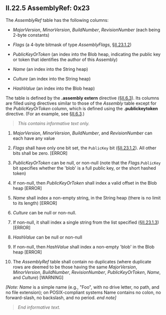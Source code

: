 ## II.22.5 AssemblyRef: 0x23

The _AssemblyRef_ table has the following columns:

 * _MajorVersion_, _MinorVersion_, _BuildNumber_, _RevisionNumber_ (each being 2-byte constants)

 * _Flags_ (a 4-byte bitmask of type _AssemblyFlags_, §[II.23.1.2](#todo-missing-hyperlink))

 * _PublicKeyOrToken_ (an index into the Blob heap, indicating the public key or token that identifies the author of this Assembly)

 * _Name_ (an index into the String heap)

 * _Culture_ (an index into the String heap)

 * _HashValue_ (an index into the Blob heap)

The table is defined by the **.assembly extern** directive (§[II.6.3](#todo-missing-hyperlink)). Its columns are filled using directives similar to those of the _Assembly_ table except for the _PublicKeyOrToken_ column, which is defined using the **.publickeytoken** directive. (For an example, see §[II.6.3](#todo-missing-hyperlink).)

> _This contains informative text only._

 1. _MajorVersion_, _MinorVersion_, _BuildNumber_, and _RevisionNumber_ can each have any value

 2. _Flags_ shall have only one bit set, the `PublicKey` bit (§[II.23.1.2](#todo-missing-hyperlink)). All other bits shall be zero. \[ERROR\]

 3. _PublicKeyOrToken_ can be null, or non-null (note that the _Flags_.`PublicKey` bit specifies whether the 'blob' is a full public key, or the short hashed token)

 4. If non-null, then _PublicKeyOrToken_ shall index a valid offset in the Blob heap \[ERROR\]

 5. _Name_ shall index a non-empty string, in the String heap (there is no limit to its length) \[ERROR\]

 6. _Culture_ can be null or non-null.

 7. If non-null, it shall index a single string from the list specified (§[II.23.1.3](#todo-missing-hyperlink)) \[ERROR\]

 8. _HashValue_ can be null or non-null

 9. If non-null, then _HashValue_ shall index a non-empty 'blob' in the Blob heap \[ERROR\]

 10. The _AssemblyRef_ table shall contain no duplicates (where duplicate rows are deemed to be those having the same _MajorVersion_, _MinorVersion_, _BuildNumber_, _RevisionNumber_, _PublicKeyOrToken_, _Name_, and _Culture_) \[WARNING\]

_[Note:_ _Name_ is a simple name (e.g., "Foo", with no drive letter, no path, and no file extension); on POSIX-compliant systems Name contains no colon, no forward-slash, no backslash, and no period. _end note]_

> _End informative text._
